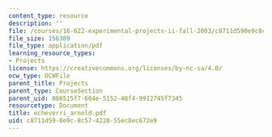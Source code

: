 ```yaml
---
content_type: resource
description: ''
file: /courses/16-622-experimental-projects-ii-fall-2003/c8711d590e9c8c57422055ec8ec672e9_echeverri_arnold.pdf
file_size: 156389
file_type: application/pdf
learning_resource_types:
- Projects
license: https://creativecommons.org/licenses/by-nc-sa/4.0/
ocw_type: OCWFile
parent_title: Projects
parent_type: CourseSection
parent_uid: 086515f7-604e-5152-48f4-9912745f7345
resourcetype: Document
title: echeverri_arnold.pdf
uid: c8711d59-0e9c-8c57-4220-55ec8ec672e9
---
```

